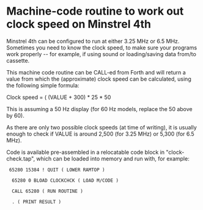 # Machine-code routine to work out clock speed on Minstrel 4th

Minstrel 4th can be configured to run at either 3.25 MHz or 6.5 MHz. Sometimes you need to know the clock speed, to make sure your programs work properly -- for example, if using sound or loading/saving data from/to cassette.

This machine code routine can be CALL-ed from Forth and will return a value from which the (approximate) clock speed can be calculated, using the following simple formula:

Clock speed = ( (VALUE + 300) * 25 * 50

This is assuming a 50 Hz display (for 60 Hz models, replace the 50 above by 60).

As there are only two possible clock speeds (at time of writing), it is usually enough to check if VALUE is around 2,500 (for 3.25 MHz) or 5,300 (for 6.5 MHz).

Code is available pre-assembled in a relocatable code block in "clock-check.tap", which can be loaded into memory and run with, for example:

`  65280 15384 ! QUIT ( LOWER RAMTOP ) `

`  65280 0 BLOAD CLOCKCHCK ( LOAD M/CODE )`

`  CALL 65280 ( RUN ROUTINE )`

`  . ( PRINT RESULT )`



